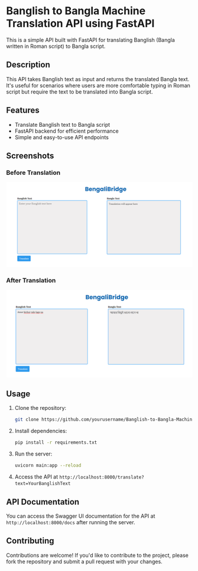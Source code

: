 # Banglish to Bangla Machine Translation API using FastAPI

This is a simple API built with FastAPI for translating Banglish (Bangla written in Roman script) to Bangla script.

## Description

This API takes Banglish text as input and returns the translated Bangla text. It's useful for scenarios where users are more comfortable typing in Roman script but require the text to be translated into Bangla script.

## Features

- Translate Banglish text to Bangla script
- FastAPI backend for efficient performance
- Simple and easy-to-use API endpoints

## Screenshots

### Before Translation
![Before Translation](Before_Translate.PNG)

### After Translation
![After Translation](After_Translate.PNG)

## Usage

1. Clone the repository:
    ```bash
    git clone https://github.com/yourusername/Banglish-to-Bangla-Machine-Translation-API-using-FastAPI.git
    ```

2. Install dependencies:
    ```bash
    pip install -r requirements.txt
    ```

3. Run the server:
    ```bash
    uvicorn main:app --reload
    ```

4. Access the API at `http://localhost:8000/translate?text=YourBanglishText`

## API Documentation

You can access the Swagger UI documentation for the API at `http://localhost:8000/docs` after running the server.

## Contributing

Contributions are welcome! If you'd like to contribute to the project, please fork the repository and submit a pull request with your changes.


